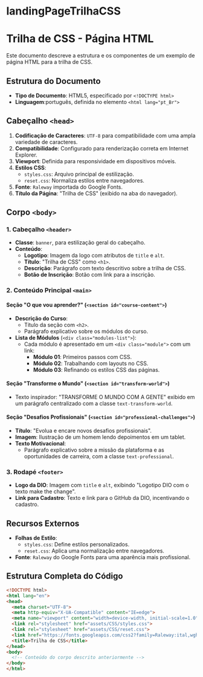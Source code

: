 # landingPageTrilhaCSS

# Trilha de CSS - Página HTML

Este documento descreve a estrutura e os componentes de um exemplo de página HTML para a trilha de CSS.

## Estrutura do Documento

- **Tipo de Documento**: HTML5, especificado por `<!DOCTYPE html>`
- **Linguagem**:português, definida no elemento `<html lang="pt_Br">`

## Cabeçalho `<head>`

1. **Codificação de Caracteres**: `UTF-8` para compatibilidade com uma ampla variedade de caracteres.
2. **Compatibilidade**: Configurado para renderização correta em Internet Explorer.
3. **Viewport**: Definida para responsividade em dispositivos móveis.
4. **Estilos CSS**:
   - `styles.css`: Arquivo principal de estilização.
   - `reset.css`: Normaliza estilos entre navegadores.
5. **Fonte**: `Raleway` importada do Google Fonts.
6. **Título da Página**: "Trilha de CSS" (exibido na aba do navegador).

## Corpo `<body>`

### 1. Cabeçalho `<header>`

- **Classe**: `banner`, para estilização geral do cabeçalho.
- **Conteúdo**:
  - **Logotipo**: Imagem da logo com atributos de `title` e `alt`.
  - **Título**: "Trilha de CSS" como `<h1>`.
  - **Descrição**: Parágrafo com texto descritivo sobre a trilha de CSS.
  - **Botão de Inscrição**: Botão com link para a inscrição.

### 2. Conteúdo Principal `<main>`

#### Seção "O que vou aprender?" (`<section id="course-content">`)

- **Descrição do Curso**:
  - Título da seção com `<h2>`.
  - Parágrafo explicativo sobre os módulos do curso.
- **Lista de Módulos** (`<div class="modules-list">`):
  - Cada módulo é apresentado em um `<div class="module">` com um link:
    - **Módulo 01**: Primeiros passos com CSS.
    - **Módulo 02**: Trabalhando com layouts no CSS.
    - **Módulo 03**: Refinando os estilos CSS das páginas.

#### Seção "Transforme o Mundo" (`<section id="transform-world">`)

- Texto inspirador: "TRANSFORME O MUNDO COM A GENTE" exibido em um parágrafo centralizado com a classe `text-transform-world`.

#### Seção "Desafios Profissionais" (`<section id="professional-challenges">`)

- **Título**: "Evolua e encare novos desafios profissionais".
- **Imagem**: Ilustração de um homem lendo depoimentos em um tablet.
- **Texto Motivacional**:
  - Parágrafo explicativo sobre a missão da plataforma e as oportunidades de carreira, com a classe `text-professional`.

### 3. Rodapé `<footer>`

- **Logo da DIO**: Imagem com `title` e `alt`, exibindo "Logotipo DIO com o texto make the change".
- **Link para Cadastro**: Texto e link para o GitHub da DIO, incentivando o cadastro.

## Recursos Externos

- **Folhas de Estilo**:
  - `styles.css`: Define estilos personalizados.
  - `reset.css`: Aplica uma normalização entre navegadores.
- **Fonte**: `Raleway` do Google Fonts para uma aparência mais profissional.

## Estrutura Completa do Código

```html
<!DOCTYPE html>
<html lang="en">
<head>
  <meta charset="UTF-8">
  <meta http-equiv="X-UA-Compatible" content="IE=edge">
  <meta name="viewport" content="width=device-width, initial-scale=1.0">
  <link rel="stylesheet" href="assets/CSS/styles.css">
  <link rel="stylesheet" href="assets/CSS/reset.css">
  <link href="https://fonts.googleapis.com/css2?family=Raleway:ital,wght@0,100..900;1,100..900&display=swap" rel="stylesheet">
  <title>Trilha de CSS</title>
</head>
<body>
  <!-- Conteúdo do corpo descrito anteriormente -->
</body>
</html>
